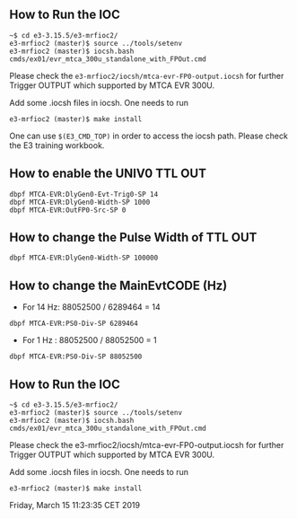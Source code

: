 
## How to Run the IOC

```
~$ cd e3-3.15.5/e3-mrfioc2/
e3-mrfioc2 (master)$ source ../tools/setenv
e3-mrfioc2 (master)$ iocsh.bash cmds/ex01/evr_mtca_300u_standalone_with_FPOut.cmd
```

Please check the `e3-mrfioc2/iocsh/mtca-evr-FP0-output.iocsh` 
for further Trigger OUTPUT which supported by MTCA EVR 300U.

Add some .iocsh files in iocsh. One needs to run
```
e3-mrfioc2 (master)$ make install
```
One can use `$(E3_CMD_TOP)` in order to access the iocsh path. Please check the E3 training workbook. 


## How to enable the UNIV0 TTL OUT 
```
dbpf MTCA-EVR:DlyGen0-Evt-Trig0-SP 14
dbpf MTCA-EVR:DlyGen0-Width-SP 1000
dbpf MTCA-EVR:OutFP0-Src-SP 0 
```

## How to change the Pulse Width of TTL OUT

```
dbpf MTCA-EVR:DlyGen0-Width-SP 100000
```

## How to change the MainEvtCODE (Hz)

* For 14 Hz: 88052500 / 6289464 = 14
```
dbpf MTCA-EVR:PS0-Div-SP 6289464
```

* For 1 Hz : 88052500 / 88052500 = 1
```
dbpf MTCA-EVR:PS0-Div-SP 88052500
```


## How to Run the IOC


```
~$ cd e3-3.15.5/e3-mrfioc2/
e3-mrfioc2 (master)$ source ../tools/setenv
e3-mrfioc2 (master)$ iocsh.bash cmds/ex01/evr_mtca_300u_standalone_with_FPOut.cmd
```

Please check the e3-mrfioc2/iocsh/mtca-evr-FP0-output.iocsh for further Trigger OUTPUT which supported by MTCA EVR 300U.

Add some .iocsh files in iocsh. One needs to run

```
e3-mrfioc2 (master)$ make install
```

Friday, March 15 11:23:35 CET 2019